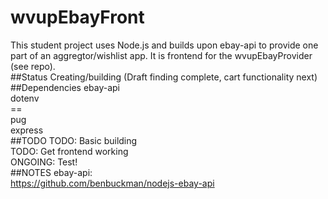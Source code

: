 # wvupEbayFront
This student project uses Node.js and builds upon ebay-api to provide one part of an aggregtor/wishlist app.
It is frontend for the wvupEbayProvider (see repo).<br />
##Status
Creating/building (Draft finding complete, cart functionality next)<br />
##Dependencies
ebay-api<br />
dotenv<br />
==<br />
pug<br />
express<br />
##TODO
TODO: Basic building<br />
TODO: Get frontend working<br />
ONGOING: Test!<br />
##NOTES
ebay-api:<br />
https://github.com/benbuckman/nodejs-ebay-api<br />